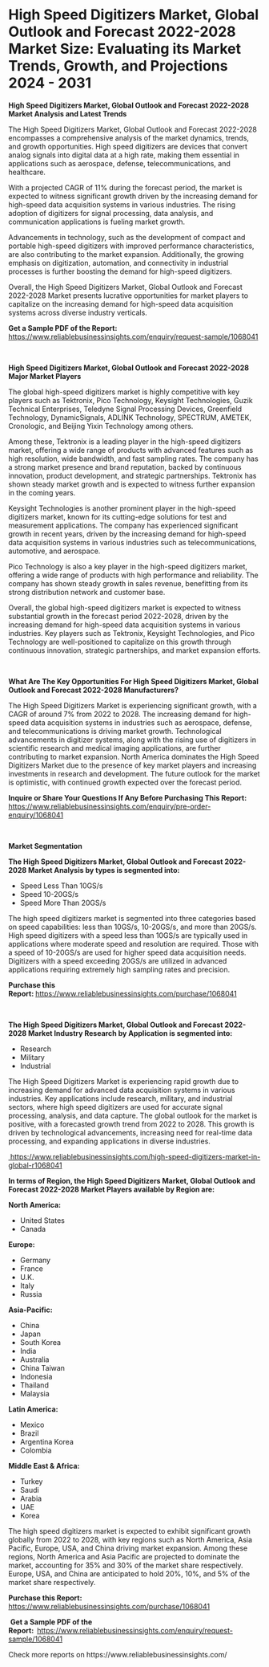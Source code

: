 <p><h1>High Speed Digitizers Market, Global Outlook and Forecast 2022-2028 Market Size: Evaluating its Market Trends, Growth, and Projections 2024 - 2031</h1></p><p><strong>High Speed Digitizers Market, Global Outlook and Forecast 2022-2028 Market Analysis and Latest Trends</strong></p>
<p><p>The High Speed Digitizers Market, Global Outlook and Forecast 2022-2028 encompasses a comprehensive analysis of the market dynamics, trends, and growth opportunities. High speed digitizers are devices that convert analog signals into digital data at a high rate, making them essential in applications such as aerospace, defense, telecommunications, and healthcare.</p><p>With a projected CAGR of 11% during the forecast period, the market is expected to witness significant growth driven by the increasing demand for high-speed data acquisition systems in various industries. The rising adoption of digitizers for signal processing, data analysis, and communication applications is fueling market growth.</p><p>Advancements in technology, such as the development of compact and portable high-speed digitizers with improved performance characteristics, are also contributing to the market expansion. Additionally, the growing emphasis on digitization, automation, and connectivity in industrial processes is further boosting the demand for high-speed digitizers.</p><p>Overall, the High Speed Digitizers Market, Global Outlook and Forecast 2022-2028 Market presents lucrative opportunities for market players to capitalize on the increasing demand for high-speed data acquisition systems across diverse industry verticals.</p></p>
<p><strong>Get a Sample PDF of the Report:&nbsp;</strong> <a href="https://www.reliablebusinessinsights.com/enquiry/request-sample/1068041">https://www.reliablebusinessinsights.com/enquiry/request-sample/1068041</a></p>
<p>&nbsp;</p>
<p><strong>High Speed Digitizers Market, Global Outlook and Forecast 2022-2028 Major Market Players</strong></p>
<p><p>The global high-speed digitizers market is highly competitive with key players such as Tektronix, Pico Technology, Keysight Technologies, Guzik Technical Enterprises, Teledyne Signal Processing Devices, Greenfield Technology, DynamicSignals, ADLINK Technology, SPECTRUM, AMETEK, Cronologic, and Beijing Yixin Technology among others.</p><p>Among these, Tektronix is a leading player in the high-speed digitizers market, offering a wide range of products with advanced features such as high resolution, wide bandwidth, and fast sampling rates. The company has a strong market presence and brand reputation, backed by continuous innovation, product development, and strategic partnerships. Tektronix has shown steady market growth and is expected to witness further expansion in the coming years.</p><p>Keysight Technologies is another prominent player in the high-speed digitizers market, known for its cutting-edge solutions for test and measurement applications. The company has experienced significant growth in recent years, driven by the increasing demand for high-speed data acquisition systems in various industries such as telecommunications, automotive, and aerospace.</p><p>Pico Technology is also a key player in the high-speed digitizers market, offering a wide range of products with high performance and reliability. The company has shown steady growth in sales revenue, benefitting from its strong distribution network and customer base.</p><p>Overall, the global high-speed digitizers market is expected to witness substantial growth in the forecast period 2022-2028, driven by the increasing demand for high-speed data acquisition systems in various industries. Key players such as Tektronix, Keysight Technologies, and Pico Technology are well-positioned to capitalize on this growth through continuous innovation, strategic partnerships, and market expansion efforts.</p></p>
<p>&nbsp;</p>
<p><strong>What Are The Key Opportunities For High Speed Digitizers Market, Global Outlook and Forecast 2022-2028 Manufacturers?</strong></p>
<p><p>The High Speed Digitizers Market is experiencing significant growth, with a CAGR of around 7% from 2022 to 2028. The increasing demand for high-speed data acquisition systems in industries such as aerospace, defense, and telecommunications is driving market growth. Technological advancements in digitizer systems, along with the rising use of digitizers in scientific research and medical imaging applications, are further contributing to market expansion. North America dominates the High Speed Digitizers Market due to the presence of key market players and increasing investments in research and development. The future outlook for the market is optimistic, with continued growth expected over the forecast period.</p></p>
<p><strong>Inquire or Share Your Questions If Any Before Purchasing This Report:</strong> <a href="https://www.reliablebusinessinsights.com/enquiry/pre-order-enquiry/1068041">https://www.reliablebusinessinsights.com/enquiry/pre-order-enquiry/1068041</a></p>
<p>&nbsp;</p>
<p><strong>Market Segmentation</strong></p>
<p><strong>The High Speed Digitizers Market, Global Outlook and Forecast 2022-2028 Market Analysis by types is segmented into:</strong></p>
<p><ul><li>Speed Less Than 10GS/s</li><li>Speed 10-20GS/s</li><li>Speed More Than 20GS/s</li></ul></p>
<p><p>The high speed digitizers market is segmented into three categories based on speed capabilities: less than 10GS/s, 10-20GS/s, and more than 20GS/s. High speed digitizers with a speed less than 10GS/s are typically used in applications where moderate speed and resolution are required. Those with a speed of 10-20GS/s are used for higher speed data acquisition needs. Digitizers with a speed exceeding 20GS/s are utilized in advanced applications requiring extremely high sampling rates and precision.</p></p>
<p><strong>Purchase this Report:&nbsp;</strong><a href="https://www.reliablebusinessinsights.com/purchase/1068041">https://www.reliablebusinessinsights.com/purchase/1068041</a></p>
<p>&nbsp;</p>
<p><strong>The High Speed Digitizers Market, Global Outlook and Forecast 2022-2028 Market Industry Research by Application is segmented into:</strong></p>
<p><ul><li>Research</li><li>Military</li><li>Industrial</li></ul></p>
<p><p>The High Speed Digitizers Market is experiencing rapid growth due to increasing demand for advanced data acquisition systems in various industries. Key applications include research, military, and industrial sectors, where high speed digitizers are used for accurate signal processing, analysis, and data capture. The global outlook for the market is positive, with a forecasted growth trend from 2022 to 2028. This growth is driven by technological advancements, increasing need for real-time data processing, and expanding applications in diverse industries.</p></p>
<p><a href="https://www.reliablebusinessinsights.com/high-speed-digitizers-market-in-global-r1068041">&nbsp;https://www.reliablebusinessinsights.com/high-speed-digitizers-market-in-global-r1068041</a></p>
<p><strong>In terms of Region, the High Speed Digitizers Market, Global Outlook and Forecast 2022-2028 Market Players available by Region are:</strong></p>
<p>
    <p> <strong> North America: </strong>
        <ul>
            <li>United States</li>
            <li>Canada</li>
        </ul>
        </p> 
    <p> <strong> Europe: </strong>
        <ul>
            <li>Germany</li>
            <li>France</li>
            <li>U.K.</li>
            <li>Italy</li>
            <li>Russia</li>
        </ul>
        </p> 
    <p> <strong> Asia-Pacific: </strong>
        <ul>
            <li>China</li>
            <li>Japan</li>
            <li>South Korea</li>
            <li>India</li>
            <li>Australia</li>
            <li>China Taiwan</li>
            <li>Indonesia</li>
            <li>Thailand</li>
            <li>Malaysia</li>
        </ul>
        </p> 
    <p> <strong> Latin America: </strong>
        <ul>
            <li>Mexico</li>
            <li>Brazil</li>
            <li>Argentina Korea</li>
            <li>Colombia</li>
        </ul>
        </p> 
    <p> <strong> Middle East & Africa: </strong>
        <ul>
            <li>Turkey</li>
            <li>Saudi</li>
            <li>Arabia</li>
            <li>UAE</li>
            <li>Korea</li>
        </ul>
    </p>
    </p>
<p><p>The high speed digitizers market is expected to exhibit significant growth globally from 2022 to 2028, with key regions such as North America, Asia Pacific, Europe, USA, and China driving market expansion. Among these regions, North America and Asia Pacific are projected to dominate the market, accounting for 35% and 30% of the market share respectively. Europe, USA, and China are anticipated to hold 20%, 10%, and 5% of the market share respectively.</p></p>
<p><strong>Purchase this Report: </strong><a href="https://www.reliablebusinessinsights.com/purchase/1068041">https://www.reliablebusinessinsights.com/purchase/1068041</a></p>
<p>&nbsp;<strong>Get a Sample PDF of the Report:&nbsp;&nbsp;</strong><a href="https://www.reliablebusinessinsights.com/enquiry/request-sample/1068041">https://www.reliablebusinessinsights.com/enquiry/request-sample/1068041</a></p>
<p><strong></strong></p>
<p>Check more reports on https://www.reliablebusinessinsights.com/</p>
